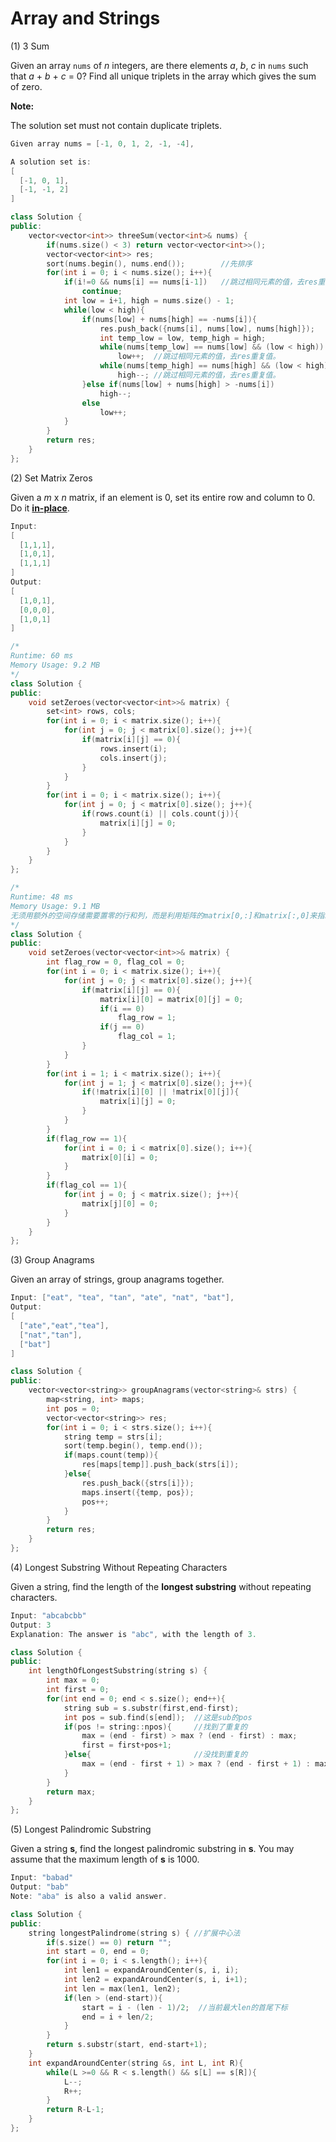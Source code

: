 # Array and Strings

(1) 3 Sum

Given an array `nums` of *n* integers, are there elements *a*, *b*, *c* in `nums` such that *a* + *b* + *c* = 0? Find all unique triplets in the array which gives the sum of zero.

**Note:**

The solution set must not contain duplicate triplets.

```C++
Given array nums = [-1, 0, 1, 2, -1, -4],

A solution set is:
[
  [-1, 0, 1],
  [-1, -1, 2]
]
```

```C++
class Solution {
public:
    vector<vector<int>> threeSum(vector<int>& nums) {
        if(nums.size() < 3) return vector<vector<int>>();
        vector<vector<int>> res;
        sort(nums.begin(), nums.end());        //先排序
        for(int i = 0; i < nums.size(); i++){      
            if(i!=0 && nums[i] == nums[i-1])   //跳过相同元素的值，去res重复值。
                continue;
            int low = i+1, high = nums.size() - 1;
            while(low < high){
                if(nums[low] + nums[high] == -nums[i]){
                    res.push_back({nums[i], nums[low], nums[high]});
                    int temp_low = low, temp_high = high;
                    while(nums[temp_low] == nums[low] && (low < high)) 
                        low++;	//跳过相同元素的值，去res重复值。
                    while(nums[temp_high] == nums[high] && (low < high))
                        high--;	//跳过相同元素的值，去res重复值。
                }else if(nums[low] + nums[high] > -nums[i])
                    high--;
                else
                    low++;
            }            
        }
        return res;
    }
};
```

(2) Set Matrix Zeros

Given a *m* x *n* matrix, if an element is 0, set its entire row and column to 0. Do it [**in-place**](https://en.wikipedia.org/wiki/In-place_algorithm).

```C++
Input: 
[
  [1,1,1],
  [1,0,1],
  [1,1,1]
]
Output: 
[
  [1,0,1],
  [0,0,0],
  [1,0,1]
]
```

```C++
/*
Runtime: 60 ms
Memory Usage: 9.2 MB
*/
class Solution {
public:
    void setZeroes(vector<vector<int>>& matrix) {
        set<int> rows, cols;
        for(int i = 0; i < matrix.size(); i++){
            for(int j = 0; j < matrix[0].size(); j++){
                if(matrix[i][j] == 0){
                    rows.insert(i);
                    cols.insert(j);
                }
            }
        }
        for(int i = 0; i < matrix.size(); i++){
            for(int j = 0; j < matrix[0].size(); j++){
                if(rows.count(i) || cols.count(j)){
                    matrix[i][j] = 0;
                }
            }
        }        
    }
};
```

```C++
/*
Runtime: 48 ms
Memory Usage: 9.1 MB
无须用额外的空间存储需要置零的行和列，而是利用矩阵的matrix[0,:]和matrix[:,0]来指示哪些行和列需要置零。
*/
class Solution {
public:
    void setZeroes(vector<vector<int>>& matrix) {
        int flag_row = 0, flag_col = 0;
        for(int i = 0; i < matrix.size(); i++){
            for(int j = 0; j < matrix[0].size(); j++){
                if(matrix[i][j] == 0){
                    matrix[i][0] = matrix[0][j] = 0;
                    if(i == 0) 
                        flag_row = 1;
                    if(j == 0)
                        flag_col = 1;
                }
            }
        }
        for(int i = 1; i < matrix.size(); i++){
            for(int j = 1; j < matrix[0].size(); j++){
                if(!matrix[i][0] || !matrix[0][j]){
                    matrix[i][j] = 0;
                }
            }
        }
        if(flag_row == 1){
            for(int i = 0; i < matrix[0].size(); i++){
                matrix[0][i] = 0;
            }
        }
        if(flag_col == 1){
            for(int j = 0; j < matrix.size(); j++){
                matrix[j][0] = 0;
            }
        }       
    }
};
```

(3) Group Anagrams

Given an array of strings, group anagrams together.

```C++
Input: ["eat", "tea", "tan", "ate", "nat", "bat"],
Output:
[
  ["ate","eat","tea"],
  ["nat","tan"],
  ["bat"]
]
```

```C++
class Solution {
public:
    vector<vector<string>> groupAnagrams(vector<string>& strs) {
        map<string, int> maps;
        int pos = 0;
        vector<vector<string>> res;
        for(int i = 0; i < strs.size(); i++){
            string temp = strs[i];
            sort(temp.begin(), temp.end());
            if(maps.count(temp)){
                res[maps[temp]].push_back(strs[i]);
            }else{
                res.push_back({strs[i]});
                maps.insert({temp, pos});
                pos++;
            }
        }
        return res;
    }
};
```



(4) Longest Substring Without Repeating Characters

Given a string, find the length of the **longest substring** without repeating characters.

```C++
Input: "abcabcbb"
Output: 3 
Explanation: The answer is "abc", with the length of 3. 
```

```C++
class Solution {
public:
    int lengthOfLongestSubstring(string s) {
        int max = 0;
        int first = 0;
        for(int end = 0; end < s.size(); end++){
            string sub = s.substr(first,end-first);
            int pos = sub.find(s[end]);  //这是sub的pos           
            if(pos != string::npos){     //找到了重复的
                max = (end - first) > max ? (end - first) : max;
                first = first+pos+1;
            }else{                       //没找到重复的
                max = (end - first + 1) > max ? (end - first + 1) : max;
            }
        }
        return max;
    }
};
```

(5) Longest Palindromic Substring

Given a string **s**, find the longest palindromic substring in **s**. You may assume that the maximum length of **s** is 1000.

```C++
Input: "babad"
Output: "bab"
Note: "aba" is also a valid answer.
```

```C++
class Solution {
public:
    string longestPalindrome(string s) { //扩展中心法
        if(s.size() == 0) return "";
        int start = 0, end = 0;
        for(int i = 0; i < s.length(); i++){
            int len1 = expandAroundCenter(s, i, i);
            int len2 = expandAroundCenter(s, i, i+1);
            int len = max(len1, len2);
            if(len > (end-start)){
                start = i - (len - 1)/2;  //当前最大len的首尾下标
                end = i + len/2;
            }
        }
        return s.substr(start, end-start+1);
    }
    int expandAroundCenter(string &s, int L, int R){
        while(L >=0 && R < s.length() && s[L] == s[R]){
            L--;
            R++;
        }
        return R-L-1;
    }
};
```

